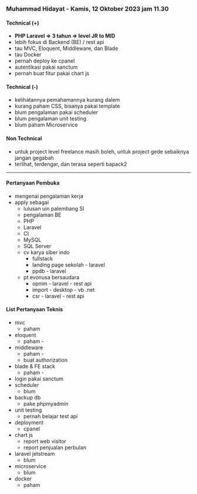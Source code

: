### Muhammad Hidayat - Kamis, 12 Oktober 2023 jam 11.30

#### Technical (+) 

- **PHP Laravel => 3 tahun => level JR to MID**  
- lebih fokus di Backend (BE) / rest api
- tau MVC, Eloquent, Middleware, dan Blade
- tau Docker
- pernah deploy ke cpanel
- autentikasi pakai sanctum
- pernah buat fitur pakai chart js

#### Technical (-)  

- kelihatannya pemahamannya kurang dalem
- kurang paham CSS, bisanya pakai template
- blum pengalaman pakai scheduler
- blum pengalaman unit testing
- blum paham Microservice

#### Non Technical  

- untuk project level freelance masih boleh, untuk project gede sebaiknya jangan gegabah
- terlihat, terdengar, dan terasa seperti bapack2

---

#### Pertanyaan Pembuka

- mengenai pengalaman kerja  
- apply sebagai
	- lulusan uin palembang SI
	- pengalaman BE
	- PHP
	- Laravel
	- CI
	- MySQL
	- SQL Server
	- cv karya siber indo
		- fullstack
		- landing page sekolah - laravel
		- ppdb - laravel
	- pt evonusa bersaudara
		- opnim - laravel - rest api
		- import - desktop - vb .net
		- csr - laravel - rest api


#### List Pertanyaan Teknis

- mvc
	- paham
- eloquent
	- paham -
- middleware
	- paham -
	- buat authorization
- blade & FE stack
	- paham -
- login pakai sanctum
- scheduler
	- blum
- backup db
	- pake phpmyadmin
- unit testing
	- pernah belajar test api
- deployment
	- cpanel
- chart js
	- report web visitor
	- report penjualan perbulan
- laravel jetstream
	- blum
- microservice
	- blum
- docker
	- paham
